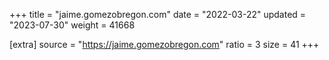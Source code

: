 +++
title = "jaime.gomezobregon.com"
date = "2022-03-22"
updated = "2023-07-30"
weight = 41668

[extra]
source = "https://jaime.gomezobregon.com"
ratio = 3
size = 41
+++
